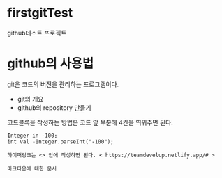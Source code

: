 # firstgitTest
github테스트  프로젝트 

# github의 사용법
git은 코드의 버전을 관리하는 프로그램이다.
- git의 개요
- github의 repository 만들기 


코드블록을 작성하는 방법은 코드 앞 부분에 4칸을 띄워주면 된다.

    Integer in -100;
    int val -Integer.parseInt("-100");
    
    하이퍼링크는 <> 안에 작성하면 된다. < https://teamdevelup.netlify.app/# >
    
    마크다운에 대한 문서 
